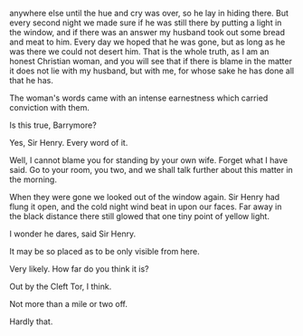 anywhere else until the hue and cry was over, so he lay in hiding there.
But every second night we made sure if he was still there by putting a
light in the window, and if there was an answer my husband took out some
bread and meat to him. Every day we hoped that he was gone, but as long
as he was there we could not desert him. That is the whole truth, as I
am an honest Christian woman, and you will see that if there is blame in
the matter it does not lie with my husband, but with me, for whose sake
he has done all that he has.

The woman's words came with an intense earnestness which carried
conviction with them.

Is this true, Barrymore?

Yes, Sir Henry. Every word of it.

Well, I cannot blame you for standing by your own wife. Forget what I
have said. Go to your room, you two, and we shall talk further about
this matter in the morning.

When they were gone we looked out of the window again. Sir Henry had
flung it open, and the cold night wind beat in upon our faces. Far away
in the black distance there still glowed that one tiny point of yellow
light.

I wonder he dares, said Sir Henry.

It may be so placed as to be only visible from here.

Very likely. How far do you think it is?

Out by the Cleft Tor, I think.

Not more than a mile or two off.

Hardly that.
